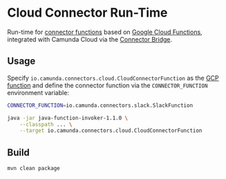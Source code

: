 # Cloud Connector Run-Time

Run-time for [connector functions](../connector-sdk) based on [Google Cloud Functions](https://github.com/GoogleCloudPlatform/functions-framework-java), integrated with Camunda Cloud via the [Connector Bridge](https://github.com/camunda/cloud-connector-bridge).

## Usage

Specify `io.camunda.connectors.cloud.CloudConnectorFunction` as the [GCP function](https://github.com/GoogleCloudPlatform/functions-framework-java) and define the connector function via the `CONNECTOR_FUNCTION` environment variable:

```bash
CONNECTOR_FUNCTION=io.camunda.connectors.slack.SlackFunction

java -jar java-function-invoker-1.1.0 \
    --classpath ... \
    --target io.camunda.connectors.cloud.CloudConnectorFunction
```

## Build

```bash
mvn clean package
```
